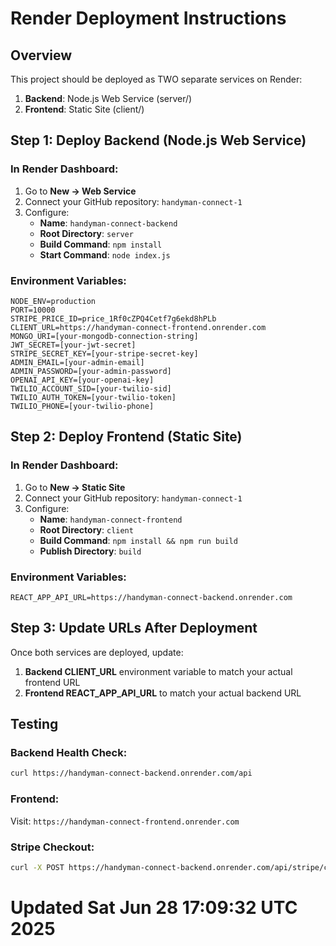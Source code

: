 # Render Deployment Instructions

## Overview
This project should be deployed as TWO separate services on Render:
1. **Backend**: Node.js Web Service (server/)
2. **Frontend**: Static Site (client/)

## Step 1: Deploy Backend (Node.js Web Service)

### In Render Dashboard:
1. Go to **New → Web Service**
2. Connect your GitHub repository: `handyman-connect-1`
3. Configure:
   - **Name**: `handyman-connect-backend`
   - **Root Directory**: `server`
   - **Build Command**: `npm install`
   - **Start Command**: `node index.js`

### Environment Variables:
```
NODE_ENV=production
PORT=10000
STRIPE_PRICE_ID=price_1Rf0cZPQ4Cetf7g6ekd8hPLb
CLIENT_URL=https://handyman-connect-frontend.onrender.com
MONGO_URI=[your-mongodb-connection-string]
JWT_SECRET=[your-jwt-secret]
STRIPE_SECRET_KEY=[your-stripe-secret-key]
ADMIN_EMAIL=[your-admin-email]
ADMIN_PASSWORD=[your-admin-password]
OPENAI_API_KEY=[your-openai-key]
TWILIO_ACCOUNT_SID=[your-twilio-sid]
TWILIO_AUTH_TOKEN=[your-twilio-token]
TWILIO_PHONE=[your-twilio-phone]
```

## Step 2: Deploy Frontend (Static Site)

### In Render Dashboard:
1. Go to **New → Static Site**
2. Connect your GitHub repository: `handyman-connect-1`
3. Configure:
   - **Name**: `handyman-connect-frontend`
   - **Root Directory**: `client`
   - **Build Command**: `npm install && npm run build`
   - **Publish Directory**: `build`

### Environment Variables:
```
REACT_APP_API_URL=https://handyman-connect-backend.onrender.com
```

## Step 3: Update URLs After Deployment

Once both services are deployed, update:

1. **Backend CLIENT_URL** environment variable to match your actual frontend URL
2. **Frontend REACT_APP_API_URL** to match your actual backend URL

## Testing

### Backend Health Check:
```bash
curl https://handyman-connect-backend.onrender.com/api
```

### Frontend:
Visit: `https://handyman-connect-frontend.onrender.com`

### Stripe Checkout:
```bash
curl -X POST https://handyman-connect-backend.onrender.com/api/stripe/create-checkout-session
```
# Updated Sat Jun 28 17:09:32 UTC 2025
